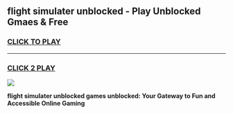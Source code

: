 
## flight simulater unblocked - Play Unblocked Gmaes & Free
<h3>
<a href="https://news.freeplayer.one?title=flight_simulater_unblocked&ref=16F">CLICK TO PLAY</a></h3>
<hr>

<h3>
<a href="https://news.freeplayer.one?title=flight_simulater_unblocked&ref=16F">CLICK 2 PLAY</a>
  
</h3>

<a href="https://news.freeplayer.one?title=flight_simulater_unblocked&ref=16F/"><img src="https://clearcache.store/games.png"></a>


**flight simulater unblocked games unblocked: Your Gateway to Fun and Accessible Online Gaming**
